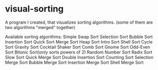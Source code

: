 # visual-sorting
A program I created, that visualizes sorting algorithms. (some of them are two algorithms "merged" together)

Available sorting algorithms:
Simple Swap Sort
Selection Sort
Bubble Sort
Insertion Sort
Quick Sort
Merge Sort
Heap Sort
Intro Sort
Shell Sort
Cycle Sort
Gravity Sort
Cocktail Shaker Sort
Comb Sort
Gnome Sort
Odd-Even Sort
Bitonic Sort(only sorts powers of 2)
Random Number Sort
Radix Sort
Slow Sort
Quick Merge Sort
Double Insertion Sort
Counting Sort
Selection Merge Sort
Bubble Merge Sort
Insertion Merge Sort
Shell Merge Sort
